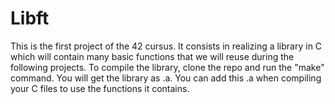 # Libft

This is the first project of the 42 cursus. It consists in realizing a library in C which will contain many basic functions that we will reuse during the following projects. To compile the library, clone the repo and run the "make" command. You will get the library as .a. You can add this .a when compiling your C files to use the functions it contains.

